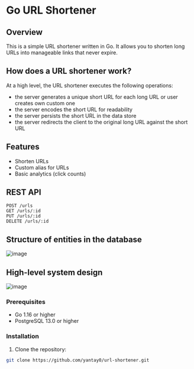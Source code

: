# Go URL Shortener

## Overview
This is a simple URL shortener written in Go. It allows you to shorten long URLs into manageable links that never expire.

## How does a URL shortener work?
At a high level, the URL shortener executes the following operations:
- the server generates a unique short URL for each long URL or user creates own custom one
- the server encodes the short URL for readability
- the server persists the short URL in the data store
- the server redirects the client to the original long URL against the short URL

## Features
- Shorten URLs
- Custom alias for URLs
- Basic analytics (click counts)

## REST API
```
POST /urls
GET /urls/:id
PUT /urls/:id
DELETE /urls/:id
```

## Structure of entities in the database
![image](https://github.com/yantay0/url-shortener/assets/93054482/0ccaa6ff-92d4-48ec-bb28-5d9cff66a734)



## High-level system design
![image](https://github.com/yantay0/url-shortener/assets/93054482/11b77a99-c41e-40ff-8710-24915dbfbc44)




### Prerequisites
- Go 1.16 or higher
- PostgreSQL 13.0 or higher

### Installation
1. Clone the repository:
```bash
git clone https://github.com/yantay0/url-shortener.git
